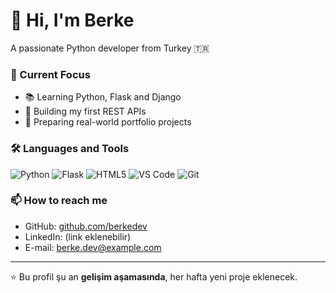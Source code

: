 # 👋 Hi, I'm Berke  
A passionate Python developer from Turkey 🇹🇷  

### 🚀 Current Focus
- 📚 Learning Python, Flask and Django
- 🔧 Building my first REST APIs
- 🎯 Preparing real-world portfolio projects

### 🛠️ Languages and Tools
![Python](https://img.shields.io/badge/-Python-333333?style=flat&logo=python)
![Flask](https://img.shields.io/badge/-Flask-333333?style=flat&logo=flask)
![HTML5](https://img.shields.io/badge/-HTML5-333333?style=flat&logo=html5)
![VS Code](https://img.shields.io/badge/-VSCode-333333?style=flat&logo=visualstudiocode)
![Git](https://img.shields.io/badge/-Git-333333?style=flat&logo=git)

### 📫 How to reach me
- GitHub: [github.com/berkedev](https://github.com/berkedev)
- LinkedIn: (link eklenebilir)
- E-mail: berke.dev@example.com

---
⭐️ Bu profil şu an **gelişim aşamasında**, her hafta yeni proje eklenecek.


<!---
BerkeEgin1/BerkeEgin1 is a ✨ special ✨ repository because its `README.md` (this file) appears on your GitHub profile.
You can click the Preview link to take a look at your changes.
--->
